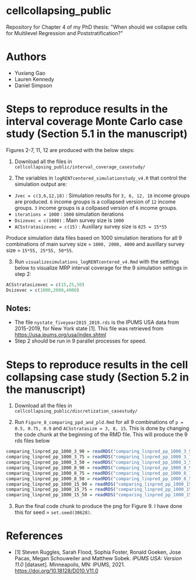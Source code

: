 # cellcollapsing_public
Repository for Chapter 4 of my PhD thesis: "When should we collapse cells for Multilevel Regression and Poststratification?"

# Authors
- Yuxiang Gao
- Lauren Kennedy
- Daniel Simpson

# Steps to reproduce results in the interval coverage Monte Carlo case study (Section 5.1 in the manuscript)

Figures 2-7, 11, 12 are produced with the below steps:

1. Download all the files in ```cellcollapsing_public/interval_coverage_casestudy/```

2. The variables in ```logRENTcentered_simulationstudy_v4.R``` that control the simulation output are:

- ```Jvec = c(3,6,12,18)``` : Simulation results for ```3, 6, 12, 18``` income groups are produced. ```6``` income groups is a collapsed version of ```12``` income groups. ```3``` income groups is a collpased version of ```6``` income groups.
- ```iterations = 1000``` : ```1000``` simulation iterations
- ```Dsizevec = c(1000)``` : Main survey size is ```1000```
- ```ACSstratasizevec = c(15)``` : Auxillary survey size is ```825 = 15*55```

  
Produce simulation data files based on 1000 simulation iterations for all 9 combinations of main survey size = ```1000, 2000, 4000``` and auxillary survey size = ```15*55, 25*55, 50*55```.

3. Run ```visualizesimulations_logRENTcentered_v4.Rmd``` with the settings below to visualize MRP interval coverage for the 9 simulation settings in step 2:

```r
ACSstratasizevec = c(15,25,50)
Dsizevec = c(1000,2000,4000)
```

## Notes:

- The file ```nystate_fiveyear2015_2019.rds``` is the IPUMS USA data from 2015-2019, for New York state [1]. This file was retrieved from https://usa.ipums.org/usa/index.shtml
- Step 2 should be run in 9 parallel processes for speed. 

# Steps to reproduce results in the cell collapsing case study (Section 5.2 in the manuscript)

1. Download all the files in ```cellcollapsing_public/discretization_casestudy/```

2. Run ```Figure_8_comparing_ppd_and_pld.Rmd``` for all 9 combinations of ```p = 0.5, 0.75, 0.9``` and ```ACSstratasize = 3, 8, 15```. This is done by changing the code chunk at the beginning of the RMD file. This will produce the 9 rds files below

```r
comparing_linpred_pp_1000_3_90 = readRDS("comparing_linpred_pp_1000_3_90.rds")
comparing_linpred_pp_1000_3_75 = readRDS("comparing_linpred_pp_1000_3_75.rds")
comparing_linpred_pp_1000_3_50 = readRDS("comparing_linpred_pp_1000_3_50.rds")
comparing_linpred_pp_1000_8_90 = readRDS("comparing_linpred_pp_1000_8_90.rds")
comparing_linpred_pp_1000_8_75 = readRDS("comparing_linpred_pp_1000_8_75.rds")
comparing_linpred_pp_1000_8_50 = readRDS("comparing_linpred_pp_1000_8_50.rds")
comparing_linpred_pp_1000_15_90 = readRDS("comparing_linpred_pp_1000_15_90.rds")
comparing_linpred_pp_1000_15_75 = readRDS("comparing_linpred_pp_1000_15_75.rds")
comparing_linpred_pp_1000_15_50 = readRDS("comparing_linpred_pp_1000_15_50.rds")
```

3. Run the final code chunk to produce the png for Figure 9. I have done this for seed = ```set.seed(30628)```.



# References

- [1] Steven Ruggles, Sarah Flood, Sophia Foster, Ronald Goeken, Jose Pacas, Megan Schouweiler and Matthew Sobek. *IPUMS USA: Version 11.0* [dataset]. Minneapolis, MN: IPUMS, 2021. https://doi.org/10.18128/D010.V11.0

